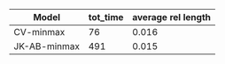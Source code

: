 |Model       |tot_time|average rel length|
|------------|--------|------------------|
|CV-minmax   |76      |0.016             |
|JK-AB-minmax|491     |0.015             |